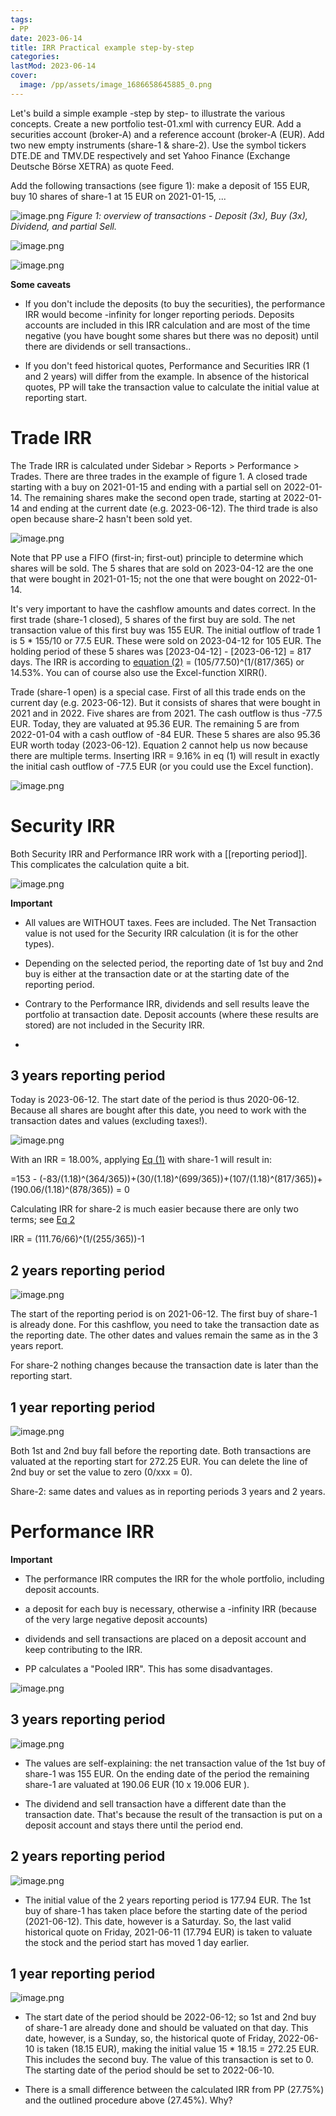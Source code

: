 ```yaml
---
tags:
- PP
date: 2023-06-14
title: IRR Practical example step-by-step
categories:
lastMod: 2023-06-14
cover:
  image: /pp/assets/image_1686658645885_0.png
---
```

Let's build a simple example -step by step- to illustrate the various concepts. Create a new portfolio test-01.xml with currency EUR. Add a securities account (broker-A) and a reference account (broker-A (EUR). Add two new empty instruments (share-1 & share-2). Use the symbol tickers DTE.DE and TMV.DE respectively and set Yahoo Finance (Exchange Deutsche Börse XETRA) as quote Feed.

Add the following transactions (see figure 1): make a deposit of 155 EUR, buy 10 shares of share-1 at 15 EUR on 2021-01-15, ...

![image.png](/pp/assets/image_1686655443984_0.png) 
*Figure 1: overview of transactions - Deposit (3x), Buy (3x), Dividend, and partial Sell.*

![image.png](/pp/assets/image_1686658645885_0.png)

![image.png](/pp/assets/image_1686658672294_0.png)

**Some caveats**

  + If you don't include the deposits (to buy the securities), the performance IRR would become -infinity for longer reporting periods. Deposits accounts are included in this IRR calculation and are most of the time negative (you have bought some shares but there was no deposit) until there are dividends or sell transactions..

  + If you don't feed historical quotes, Performance and Securities IRR (1 and 2 years) will differ from the example. In absence of the historical quotes, PP will take the transaction value to calculate the initial value at reporting start.

# Trade IRR

The Trade IRR is calculated under Sidebar > Reports > Performance > Trades. There are three trades in the example of figure 1. A closed trade starting with a buy on 2021-01-15 and ending with a partial sell on 2022-01-14. The remaining shares make the second open trade, starting at 2022-01-14 and ending at the current date (e.g. 2023-06-12). The third trade is also open because share-2 hasn't been sold yet.

![image.png](/pp/assets/image_1686597528267_0.png)

Note that PP use a FIFO (first-in; first-out) principle to determine which shares will be sold. The 5 shares that are sold on 2023-04-12 are the one that were bought in 2021-01-15; not the one that were bought on 2022-01-14.

It's very important to have the cashflow amounts and dates correct. In the first trade (share-1 closed), 5 shares of the first buy are sold. The net transaction value of this first buy was 155 EUR. The initial outflow of trade 1 is 5 * 155/10 or 77.5 EUR. These were sold on 2023-04-12 for 105 EUR. The holding period of these 5 shares was [2023-04-12] - [2023-06-12] = 817 days. The IRR is according to [equation (2)](64857685-4763-47b1-84c4-ecd9c446e6a1) = (105/77.50)^(1/(817/365) or 14.53%.  You can of course also use the Excel-function XIRR().

Trade (share-1 open) is a special case. First of all this trade ends on the current day (e.g. 2023-06-12). But it consists of shares that were bought in 2021 and in 2022. Five shares are from 2021. The cash outflow is thus -77.5 EUR. Today, they are valuated at 95.36 EUR. The remaining 5 are from 2022-01-04 with a cash outflow of -84 EUR. These 5 shares are also 95.36 EUR worth today (2023-06-12). Equation 2 cannot help us now because there are multiple terms. Inserting IRR = 9.16% in eq (1) will result in exactly the initial cash outflow of -77.5 EUR (or you could use the Excel function).

![image.png](/pp/assets/image_1686647319766_0.png)



# Security IRR

Both Security IRR and Performance IRR work with a [[reporting period]]. This complicates the calculation quite a bit.

![image.png](/pp/assets/image_1686649799830_0.png)

**Important**

  + All values are WITHOUT taxes. Fees are included. The Net Transaction value is not used for the Security IRR calculation (it is for the other types).

  + Depending on the selected period, the  reporting date of 1st buy and 2nd buy is either at the transaction date or at the starting date of the reporting period.

  + Contrary to the Performance IRR, dividends and sell results leave the portfolio at transaction date. Deposit accounts (where these results are stored) are not included in the Security IRR.

  + 

## 3 years reporting period

Today is 2023-06-12. The start date of the period is thus 2020-06-12. Because all shares are bought after this date, you need to work with the transaction dates and values (excluding taxes!).

![image.png](/pp/assets/image_1686655683120_0.png)

With an IRR = 18.00%, applying [Eq (1)](6484aa54-0f35-4a82-9d76-6a8a9abb0af6) with share-1 will result in:

=153 - (-83/(1.18)^(364/365))+(30/(1.18)^(699/365))+(107/(1.18)^(817/365))+(190.06/(1.18)^(878/365)) = 0

Calculating IRR for share-2 is much easier because there are only two terms; see [Eq 2](64857685-4763-47b1-84c4-ecd9c446e6a1)

IRR = (111.76/66)^(1/(255/365))-1



## 2 years reporting period



![image.png](/pp/assets/image_1686655768645_0.png)

The start of the reporting period is on 2021-06-12. The first buy of share-1 is already done. For this cashflow, you need to take the transaction date as the reporting date. The other dates and values remain the same as in the 3 years report.

For share-2 nothing changes because the transaction date is later than the reporting start.





## 1 year reporting period

![image.png](/pp/assets/image_1686655804917_0.png)

Both 1st and 2nd buy fall before the reporting date. Both transactions are valuated at the reporting start for 272.25 EUR. You can delete the line of 2nd buy or set the value to zero (0/xxx = 0).

Share-2: same dates and values as in reporting periods 3 years and 2 years.

# Performance IRR

**Important**

  + The performance IRR computes the IRR for the whole portfolio, including deposit accounts.

  + a deposit for each buy is necessary, otherwise a -infinity IRR (because of the very large negative deposit accounts)

  + dividends and sell transactions are placed on a deposit account and keep contributing to the IRR.

  + PP calculates a "Pooled IRR". This has some disadvantages.

![image.png](/pp/assets/image_1686640782465_0.png)

## 3 years reporting period

![image.png](/pp/assets/image_1686597879102_0.png)

  + The values are self-explaining: the net transaction value of the 1st buy of share-1 was 155 EUR. On the ending date of the period the remaining share-1 are valuated at 190.06 EUR (10 x 19.006 EUR ).

  + The dividend and sell transaction have a different date than the transaction date. That's because the result of the transaction is put on a deposit account and stays there until the period end.

## 2 years reporting period

![image.png](/pp/assets/image_1686597842060_0.png)

  + The initial value of the 2 years reporting period is 177.94 EUR. The 1st buy of share-1 has taken place before the starting date of the period (2021-06-12). This date, however is a Saturday. So, the last valid historical quote on Friday, 2021-06-11 (17.794 EUR) is taken to valuate the stock and the period start has moved 1 day earlier.

## 1 year reporting period

![image.png](/pp/assets/image_1686597794897_0.png)

  + The start date of the period should be 2022-06-12; so 1st and 2nd buy of share-1 are already done and should be valuated on that day. This date, however, is a Sunday, so, the historical quote of Friday, 2022-06-10 is taken (18.15 EUR), making the initial value 15 * 18.15 = 272.25 EUR. This includes the second buy. The value of this transaction is set to 0. The starting date of the period should be set to 2022-06-10.

  + There is a small difference between the calculated IRR from PP (27.75%) and the outlined procedure above (27.45%). Why?


